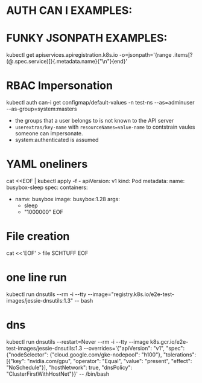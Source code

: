 # AUTH CAN I EXAMPLES:


# FUNKY JSONPATH EXAMPLES:
kubectl get apiservices.apiregistration.k8s.io -o=jsonpath='{range .items[?(@.spec.service)]}{.metadata.name}{"\n"}{end}'

# RBAC Impersonation
kubectl auth can-i get configmap/default-values -n test-ns --as=adminuser --as-group=system:masters
- the groups that a user belongs to is not known to the API server
- `userextras/key-name` with `resourceNames=value-name` to contstrain vaules someone can impersonate.
- system:authenticated is assumed

# YAML oneliners
cat <<EOF | kubectl apply -f -
apiVersion: v1
kind: Pod
metadata:
  name: busybox-sleep
spec:
  containers:
  - name: busybox
    image: busybox:1.28
    args:
    - sleep
    - "1000000"
EOF

# File creation
cat <<'EOF' > file
  SCHTUFF
EOF

# one line run
kubectl run dnsutils --rm -i --tty --image="registry.k8s.io/e2e-test-images/jessie-dnsutils:1.3" -- bash

# dns
kubectl run dnsutils --restart=Never --rm -i --tty --image k8s.gcr.io/e2e-test-images/jessie-dnsutils:1.3 --overrides='{"apiVersion": "v1", "spec": {"nodeSelector": {"cloud.google.com/gke-nodepool": "h100"}, "tolerations": [{"key": "nvidia.com/gpu", "operator": "Equal", "value": "present", "effect": "NoSchedule"}], "hostNetwork": true, "dnsPolicy": "ClusterFirstWithHostNet"}}' -- /bin/bash
